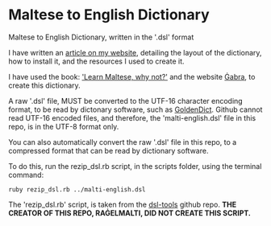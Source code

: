 # Maltese to English Dictionary
Maltese to English Dictionary, written in the '.dsl' format

I have written an [article on my website](https://maltese-archipelago-info.neocities.org/categories/languages/maltese-to-english-dictionary.html), detailing the layout of the dictionary, how to install it, and the resources I used to create it.

I have used the book: ['Learn Maltese, why not?'](https://www.worldcat.org/title/learn-maltese-why-not/oclc/786118717&referer=brief_results) and the website [Ġabra](https://mlrs.research.um.edu.mt/resources/gabra/), to create this dictionary.

A raw '.dsl' file, MUST be converted to the UTF-16 character encoding format, to be read by dictonary software, such as [GoldenDict](http://goldendict.org/). Github cannot read UTF-16 encoded files, and therefore, the 'malti-english.dsl' file in this repo, is in the UTF-8 format only.

You can also automatically convert the raw '.dsl' file in this repo, to a compressed format that can be read by dictionary software.

To do this, run the rezip_dsl.rb script, in the scripts folder, using the terminal command:

`ruby rezip_dsl.rb ../malti-english.dsl`

The 'rezip_dsl.rb' script, is taken from the [dsl-tools](https://github.com/dohliam/dsl-tools) github repo. **THE CREATOR OF THIS REPO, RAĠELMALTI, DID NOT CREATE THIS SCRIPT.**
